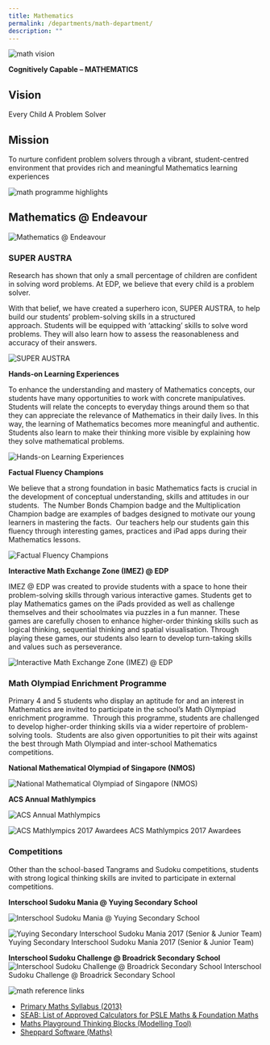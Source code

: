```yaml
---
title: Mathematics
permalink: /departments/math-department/
description: ""
---
```

![math vision](/images/math_vision.jpg)

**Cognitively Capable – MATHEMATICS**

## Vision

Every Child A Problem Solver

## Mission


To nurture confident problem solvers through a vibrant, student-centred environment that provides rich and meaningful Mathematics learning experiences

![math programme highlights](/images/math_programme_highlights.jpg)

## Mathematics @ Endeavour

![Mathematics @ Endeavour](/images/Mathematics%20@%20Endeavour.png)

### **SUPER AUSTRA**

Research has shown that only a small percentage of children are confident in solving word problems. At EDP, we believe that every child is a problem solver.

With that belief, we have created a superhero icon, SUPER AUSTRA, to help build our students’ problem-solving skills in a structured approach. Students will be equipped with ‘attacking’ skills to solve word problems. They will also learn how to assess the reasonableness and accuracy of their answers.

![SUPER AUSTRA](/images/Super-Austra-1-724x1024.png)

**Hands-on Learning Experiences**

To enhance the understanding and mastery of Mathematics concepts, our students have many opportunities to work with concrete manipulatives. Students will relate the concepts to everyday things around them so that they can appreciate the relevance of Mathematics in their daily lives. In this way, the learning of Mathematics becomes more meaningful and authentic. Students also learn to make their thinking more visible by explaining how they solve mathematical problems.

![Hands-on Learning Experiences](/images/Hands-on%20Learning%20Experiences.png)

**Factual Fluency Champions**

We believe that a strong foundation in basic Mathematics facts is crucial in the development of conceptual understanding, skills and attitudes in our students.  The Number Bonds Champion badge and the Multiplication Champion badge are examples of badges designed to motivate our young learners in mastering the facts.  Our teachers help our students gain this fluency through interesting games, practices and iPad apps during their Mathematics lessons.

![Factual Fluency Champions](/images/Factual%20Fluency%20Champions.png)

**Interactive Math Exchange Zone (IMEZ) @ EDP**

IMEZ @ EDP was created to provide students with a space to hone their problem-solving skills through various interactive games. Students get to play Mathematics games on the iPads provided as well as challenge themselves and their schoolmates via puzzles in a fun manner. These games are carefully chosen to enhance higher-order thinking skills such as logical thinking, sequential thinking and spatial visualisation. Through playing these games, our students also learn to develop turn-taking skills and values such as perseverance.

![Interactive Math Exchange Zone (IMEZ) @ EDP](/images/Interactive%20Math%20Exchange%20Zone%20(IMEZ)%20@%20EDP.png)

### **Math Olympiad Enrichment Programme**

Primary 4 and 5 students who display an aptitude for and an interest in Mathematics are invited to participate in the school’s Math Olympiad enrichment programme.  Through this programme, students are challenged to develop higher-order thinking skills via a wider repertoire of problem-solving tools.  Students are also given opportunities to pit their wits against the best through Math Olympiad and inter-school Mathematics competitions.

**National Mathematical Olympiad of Singapore (NMOS)**

![National Mathematical Olympiad of Singapore (NMOS)](/images/Congratulations-NMOS-ACS-768x614.png)

**ACS Annual Mathlympics**

![ACS Annual Mathlympics](/images/Congratulations-NMOS-ACS-1-768x614.png)

![ACS Mathlympics 2017 Awardees](/images/ACS-Mathlympics-2017-1-768x573.png)
ACS Mathlympics 2017 Awardees

### **Competitions**

Other than the school-based Tangrams and Sudoku competitions, students with strong logical thinking skills are invited to participate in external competitions.

**Interschool Sudoku Mania @ Yuying Secondary School**

![Interschool Sudoku Mania @ Yuying Secondary School](/images/Interschool%20Sudoku%20Mania%20@%20Yuying%20Secondary%20School.png)

![Yuying Secondary Interschool Sudoku Mania 2017 (Senior & Junior Team)](/images/Yuying-2017-768x593.png)
Yuying Secondary Interschool Sudoku Mania 2017 (Senior & Junior Team)

**Interschool Sudoku Challenge @ Broadrick Secondary School**
![Interschool Sudoku Challenge @ Broadrick Secondary School](/images/Interschool%20Sudoku%20Challenge%20@%20Broadrick%20Secondary%20School.png)
Interschool Sudoku Challenge @ Broadrick Secondary School

![math reference links](/images/math_reference_links.jpg)

*   [Primary Maths Syllabus (2013)](/files/mathematics_syllabus_primary_1_to_6.pdf)
*   [SEAB: List of Approved Calculators for PSLE Maths & Foundation Maths](/files/guidelines_calculators.pdf)
*   [Maths Playground Thinking Blocks (Modelling Tool)](https://www.mathplayground.com/thinkingblocks.html)
*   [Sheppard Software (Maths)](http://www.sheppardsoftware.com/math.htm)